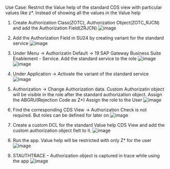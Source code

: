 Use Case: Restrict the Value help of the standard CDS view with particular values like z*. Instead of showing all the values in the Value help

1. Create Authorization Class(ZOTC), Authorization Object(ZOTC_RJCN) and add the Authorization Field(ZRJCN)
   ![image](https://github.com/govendrana/kodiak/assets/169263393/7b8227fc-2cac-4b24-b400-72fd339535d6)

2. Add the Authorization Field in SU24 by creating variant for the standard service
   ![image](https://github.com/govendrana/kodiak/assets/169263393/7b81dfc9-79ff-4df4-9a7b-56b5fd76c61e)

3. Under Menu -> Authorizatin Default -> 19 SAP Gateway Business Suite Enablement - Service. Add the standard service to the role
   ![image](https://github.com/govendrana/kodiak/assets/169263393/a7bb2092-dc93-49b5-ac3d-77f5e1f950b8)
   ![image](https://github.com/govendrana/kodiak/assets/169263393/dd909e1e-3a94-4c26-b922-9e1795ffca53)

4. Under Application -> Activate the variant of the standard service
   ![image](https://github.com/govendrana/kodiak/assets/169263393/9eba60fe-a5c6-4a7b-b471-989935e9c6f4)

5. Authorization -> Change Authorization data. Custom Authorizatin object will be visible in the role after the standard authorization object.
   Assign the ABGRU(Rejection Code as Z*)
   Assign the role to the User
   ![image](https://github.com/govendrana/kodiak/assets/169263393/a5cea437-005d-4929-9bab-4aa0d4d3ef18)

6. Find the corresponding CDS View
      -> Authorization Check is not required. But roles can be defined for later on
   ![image](https://github.com/govendrana/kodiak/assets/169263393/709333e0-895e-464e-b67f-d24c85a1d06a)

7. Create a custom DCL for the standard Value help CDS View and add the custom authorization object fielt to it. 
   ![image](https://github.com/govendrana/kodiak/assets/169263393/e3368e2c-c8c9-4fca-80aa-26d1c795736b)

8. Run the app. Value help will be restricted with only Z* for the user
   ![image](https://github.com/govendrana/kodiak/assets/169263393/d863c124-a272-439f-9826-b393bb59be07)

9. STAUTHTRACE – Authorization object is captured in trace while using the app
   ![image](https://github.com/govendrana/kodiak/assets/169263393/af2d1bf0-acb9-4165-8f2f-054491f23447)



